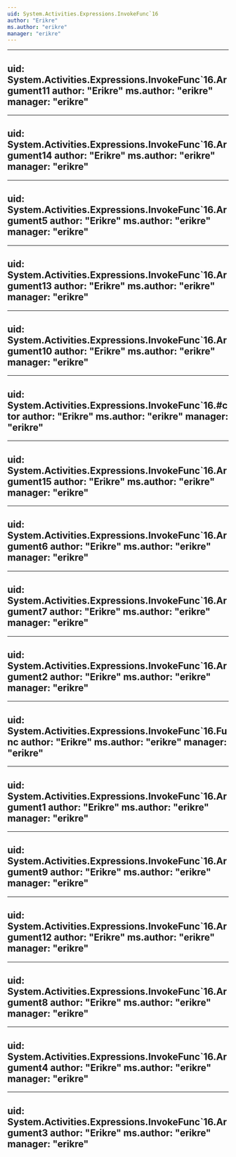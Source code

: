 ```yaml
---
uid: System.Activities.Expressions.InvokeFunc`16
author: "Erikre"
ms.author: "erikre"
manager: "erikre"
---
```


---
uid: System.Activities.Expressions.InvokeFunc`16.Argument11
author: "Erikre"
ms.author: "erikre"
manager: "erikre"
---

---
uid: System.Activities.Expressions.InvokeFunc`16.Argument14
author: "Erikre"
ms.author: "erikre"
manager: "erikre"
---

---
uid: System.Activities.Expressions.InvokeFunc`16.Argument5
author: "Erikre"
ms.author: "erikre"
manager: "erikre"
---

---
uid: System.Activities.Expressions.InvokeFunc`16.Argument13
author: "Erikre"
ms.author: "erikre"
manager: "erikre"
---

---
uid: System.Activities.Expressions.InvokeFunc`16.Argument10
author: "Erikre"
ms.author: "erikre"
manager: "erikre"
---

---
uid: System.Activities.Expressions.InvokeFunc`16.#ctor
author: "Erikre"
ms.author: "erikre"
manager: "erikre"
---

---
uid: System.Activities.Expressions.InvokeFunc`16.Argument15
author: "Erikre"
ms.author: "erikre"
manager: "erikre"
---

---
uid: System.Activities.Expressions.InvokeFunc`16.Argument6
author: "Erikre"
ms.author: "erikre"
manager: "erikre"
---

---
uid: System.Activities.Expressions.InvokeFunc`16.Argument7
author: "Erikre"
ms.author: "erikre"
manager: "erikre"
---

---
uid: System.Activities.Expressions.InvokeFunc`16.Argument2
author: "Erikre"
ms.author: "erikre"
manager: "erikre"
---

---
uid: System.Activities.Expressions.InvokeFunc`16.Func
author: "Erikre"
ms.author: "erikre"
manager: "erikre"
---

---
uid: System.Activities.Expressions.InvokeFunc`16.Argument1
author: "Erikre"
ms.author: "erikre"
manager: "erikre"
---

---
uid: System.Activities.Expressions.InvokeFunc`16.Argument9
author: "Erikre"
ms.author: "erikre"
manager: "erikre"
---

---
uid: System.Activities.Expressions.InvokeFunc`16.Argument12
author: "Erikre"
ms.author: "erikre"
manager: "erikre"
---

---
uid: System.Activities.Expressions.InvokeFunc`16.Argument8
author: "Erikre"
ms.author: "erikre"
manager: "erikre"
---

---
uid: System.Activities.Expressions.InvokeFunc`16.Argument4
author: "Erikre"
ms.author: "erikre"
manager: "erikre"
---

---
uid: System.Activities.Expressions.InvokeFunc`16.Argument3
author: "Erikre"
ms.author: "erikre"
manager: "erikre"
---
